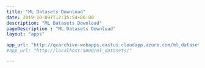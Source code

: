 ```yaml
---
title: "ML Datasets Download"
date: 2019-10-097T12:35:54+06:00
description: "ML Datasets Download"
pageDescription : "ML Datasets Download"
layout: "apps"

app_url: "http://qcarchive-webapps.eastus.cloudapp.azure.com/ml_datasets/"
#app_url: "http://localhost:5000/ml_datasets/"

---
```

